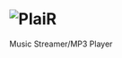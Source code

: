 # ![PlaiR](https://github.com/Kalphalus/.github/blob/48b0fc8630f2e3d86e20b9b046e07ae1a19f4fa9/PlaiR/assets/logo.extended.ww.png)
Music Streamer/MP3 Player
